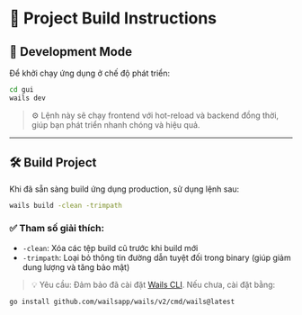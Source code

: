 # 🚀 **Project Build Instructions**

## 🧪 Development Mode

Để khởi chạy ứng dụng ở chế độ phát triển:

```bash
cd gui
wails dev
```

> ⚙️ Lệnh này sẽ chạy frontend với hot-reload và backend đồng thời, giúp bạn phát triển nhanh chóng và hiệu quả.

---

## 🛠️ Build Project

Khi đã sẵn sàng build ứng dụng production, sử dụng lệnh sau:

```bash
wails build -clean -trimpath
```

### ✅ Tham số giải thích:

* `-clean`: Xóa các tệp build cũ trước khi build mới
* `-trimpath`: Loại bỏ thông tin đường dẫn tuyệt đối trong binary (giúp giảm dung lượng và tăng bảo mật)

> 💡 Yêu cầu: Đảm bảo đã cài đặt [Wails CLI](https://wails.io/docs/gettingstarted/installation/).
> Nếu chưa, cài đặt bằng:

```bash
go install github.com/wailsapp/wails/v2/cmd/wails@latest
```
